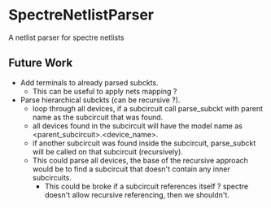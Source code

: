 # SpectreNetlistParser
A netlist parser for spectre netlists
## Future Work
- Add terminals to already parsed subckts.
  * This can be useful to apply nets mapping ?
- Parse hierarchical subckts (can be recursive ?).
  * loop through all devices, if a subcircuit call parse_subckt with parent name as the subcircuit that was found.
  * all devices found in the subcircuit will have the model name as <parent_subcircuit>.<device_name>.
  * if another subcircuit was found inside the subcircuit, parse_subckt will be called on that subcircuit (recursively).
  * This could parse all devices, the base of the recursive approach would be to find a subcircuit that doesn't contain any inner subcircuits.
    * This could be broke if a subcircuit references itself ? spectre doesn't allow recursive referencing, then we shouldn't.
